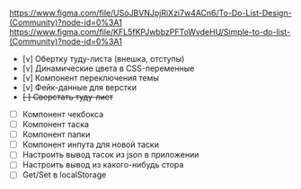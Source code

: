 https://www.figma.com/file/USoJBVNJpjRiXzi7w4ACn6/To-Do-List-Design-(Community)?node-id=0%3A1
https://www.figma.com/file/KFL5fKPJwbbzPFToWvdeHU/Simple-to-do-list-(Community)?node-id=0%3A1

- [v] Обертку туду-листа (внешка, отступы)
- [v] Динамические цвета в CSS-переменные
- [v] Компонент переключения темы
- [v] Фейк-данные для верстки
- ~~[ ] Сверстать туду-лист~~
- [ ] Компонент чекбокса
- [ ] Компонент таска
- [ ] Компонент папки
- [ ] Компонент инпута для новой таски
- [ ] Настроить вывод тасок из json в приложении
- [ ] Настроить вывод из какого-нибудь стора
- [ ] Get/Set в localStorage
